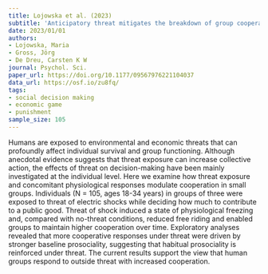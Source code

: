 ```yaml
---
title: Lojowska et al. (2023)
subtitle: 'Anticipatory threat mitigates the breakdown of group cooperation'
date: 2023/01/01
authors:
- Lojowska, Maria
- Gross, Jörg
- De Dreu, Carsten K W
journal: Psychol. Sci.
paper_url: https://doi.org/10.1177/09567976221104037
data_url: https://osf.io/zu8fq/
tags:
- social decision making
- economic game
- punishment
sample_size: 105
---
```


Humans are exposed to environmental and economic threats that can profoundly affect individual survival and group functioning. Although anecdotal evidence suggests that threat exposure can increase collective action, the effects of threat on decision-making have been mainly investigated at the individual level. Here we examine how threat exposure and concomitant physiological responses modulate cooperation in small groups. Individuals (N = 105, ages 18-34 years) in groups of three were exposed to threat of electric shocks while deciding how much to contribute to a public good. Threat of shock induced a state of physiological freezing and, compared with no-threat conditions, reduced free riding and enabled groups to maintain higher cooperation over time. Exploratory analyses revealed that more cooperative responses under threat were driven by stronger baseline prosociality, suggesting that habitual prosociality is reinforced under threat. The current results support the view that human groups respond to outside threat with increased cooperation.
